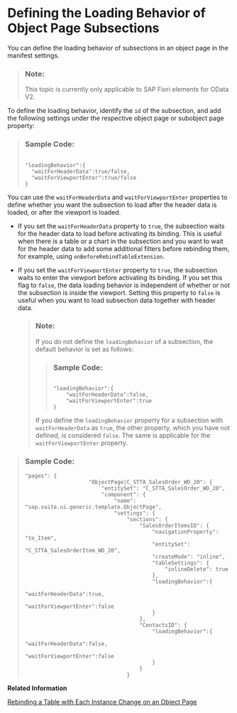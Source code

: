 <!-- loio6b842496b70a421591c3234b44e3b3c5 -->

# Defining the Loading Behavior of Object Page Subsections

You can define the loading behavior of subsections in an object page in the manifest settings.

> ### Note:  
> This topic is currently only applicable to SAP Fiori elements for OData V2.

To define the loading behavior, identify the `id` of the subsection, and add the following settings under the respective object page or subobject page property:

> ### Sample Code:  
> ```
> 
> "loadingBehavior":{
> 	"waitForHeaderData":true/false,
> 	"waitForViewportEnter":true/false
> }
> ```

You can use the `waitForHeaderData` and `waitForViewportEnter` properties to define whether you want the subsection to load after the header data is loaded, or after the viewport is loaded.

-   If you set the `waitForHeaderData` property to `true`, the subsection waits for the header data to load before activating its binding. This is useful when there is a table or a chart in the subsection and you want to wait for the header data to add some additional filters before rebinding them, for example, using `onBeforeRebindTableExtension`.

-   If you set the `waitForViewportEnter` property to `true`, the subsection waits to enter the viewport before activating its binding. If you set this flag to `false`, the data loading behavior is independent of whether or not the subsection is inside the viewport. Setting this property to `false` is useful when you want to load subsection data together with header data.

    > ### Note:  
    > If you do not define the `loadingBehavior` of a subsection, the default behavior is set as follows:
    > 
    > > ### Sample Code:  
    > > ```
    > > 
    > > "loadingBehavior":{
    > > 	"waitForHeaderData":false,
    > > 	"waitForViewportEnter":true
    > > }
    > > ```
    > 
    > If you define the `loadingBehavior` property for a subsection with `waitForHeaderData` as `true`, the other property, which you have not defined, is considered `false`. The same is applicable for the `waitForViewportEnter` property.


> ### Sample Code:  
> ```
> "pages": {
>                     "ObjectPage|C_STTA_SalesOrder_WD_20": {
>                         "entitySet": "C_STTA_SalesOrder_WD_20",
>                         "component": {
>                             "name": "sap.suite.ui.generic.template.ObjectPage",
>                             "settings": {
>                                 "sections": {
>                                     "SalesOrderItemsID": {
>                                         "navigationProperty": "to_Item",
>                                         "entitySet": "C_STTA_SalesOrderItem_WD_20",
>                                         "createMode": "inline",
>                                         "tableSettings": {
>                                             "inlineDelete": true
>                                         },
>                                         "loadingBehavior":{
>                                             "waitForHeaderData":true,
>                                             "waitForViewportEnter":false
>                                         }
>                                     },
>                                     "ContactsID": {
>                                         "loadingBehavior":{
>                                             "waitForHeaderData":false,
>                                             "waitForViewportEnter":false
>                                         }
>                                     }
>                                 }
> 
> ```

**Related Information**  


[Rebinding a Table with Each Instance Change on an Object Page](rebinding-a-table-with-each-instance-change-on-an-object-page-a6946a8.md "You can rebind a table on each instance change in an object page.")

